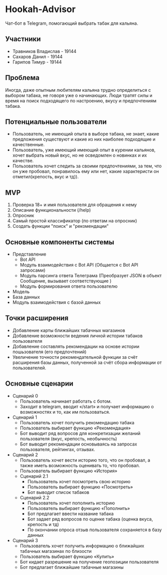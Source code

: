 # Hookah-Advisor
Чат-бот в Telegram, помогающий выбрать табак для кальяна.

Участники
---------
- Травников Владислав - 19144
- Сахаров Данил - 19144
- Гарипов Тимур - 19144

Проблема
------

Иногда, даже опытным любителям кальяна трудно определиться с выбором табака, не говоря уже о начинающих. Люди тратят силы и время на поиск подходящего по настроению, вкусу и предпочтениям табака.  

Потенциальные пользователи
-------------------------------
- Пользователь, не имеющий опыта в выборе табака, не знает, какие предложения существуют и какие из них наиболее подходящие и качественные. 
- Пользователь, уже имеющий имеющий опыт в курении кальянов, хочет выбрать новый вкус, но не осведомлен о новинках и их качестве.
- Пользователь хочет следить за своими предпочтениями, за тем, что он уже пробовал, понравилось ему или нет, какие характеристи он отметил(крепость, вкус и тд)). 

MVP
--------------------------------
1. Проверка 18+ и имя пользователя для обращения к нему
2. Описание функциональности (/help)
3. Опросник 
4. Самый простой классификатор (по ответам на опросник)
5. Создать функции "поиск" и "рекомендации"

Основные компоненты системы
---------------------------

- Представление
  - Bot API
  - Модуль взаимодействия с Bot API (Общается с Bot API запросами)
  - Модуль парсинга ответа Телеграма (Преобразует JSON в объект Сообщение, вызывает соответствующие ) 
  - Модуль формирования ответа пользователю 
- Модель
- База данных
- Модуль взаимодействия с базой данных


Точки расширения
----------------
- Добавление карты ближайших табачных магазинов 
- Добавление возможности ведения личной истории табаков пользователя
- Добавление составлять рекомендации на основе истории пошьзователя (его предпочтений)
- Увеличение точности рекомендательной функции за счёт расширения базы данных, полученной за счёт сбора информации от пользователей.

Основные сценарии
----------------
- Сценарий 0 
  - Пользователь начинает работать с ботом.
  - Заходит в telegram, вводит «/start» и получает информацию о возможностях и то, как им пользоваться.
- Сценарий 1
  - Пользователь хочет получить рекомендацию табака
  - Пользователь выбирает функцию «Рекомендация»
  - Бот выводит ряд вопросов для конкретизации желаний пользователя (вкус, крепость, необычность)
  - Бот выводит рекомендации основываясь на запросах пользователя, рейтингах, отзывах.
- Сценарий 2
  - Пользователь хочет вести историю того, что он пробовал, а также иметь возможность оценивать то, что пробовал.
  - Пользователь выбирает функцию «История» 
  - Сценарий 2.1
    - Пользователь хочет посмотреть свою историю
    - Пользователь выбирает функцию «Посмотреть»
    - Бот выводит список табаков
   - Сценарий 2.2
     - Пользователь хочет пополнить историю
     - Пользователь выбирает функцию «Пополнить»
     - Бот предлагает ввести название табака
     - Бот задает ряд вопросов по оценке табака (оценка вкуса, крепость и тд)  
     - По окончании опроса отзыв пользователя сохраняется в базу данных 
- Сценарий 3
  - Пользователь хочет получить информацию о ближайших табачных магазинах по близости
  - Пользователь выбирает функцию «Купить» 
  - Бот кидает разрешение на получение геопозиции пользователя
  - Бот предлагает ближайшие табачные магазины


